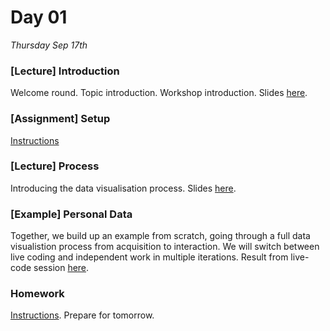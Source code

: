 # Day 01

*Thursday Sep 17th*

### [Lecture] Introduction
Welcome round. Topic introduction. Workshop introduction. Slides [here](Resources/01_Workshop_Introduction.pdf).

### [Assignment] Setup
[Instructions](Assignment_Setup.md)

### [Lecture] Process
Introducing the data visualisation process. Slides [here](Resources/02_Data_Vis_Process.pdf).

### [Example] Personal Data
Together, we build up an example from scratch, going through a full data visualistion process from acquisition to interaction. We will switch between live coding and independent work in multiple iterations. Result from live-code session [here](Resources/PersonalDataLiveCoding.unitypackage).

### Homework
[Instructions](Homework01.md). Prepare for tomorrow.